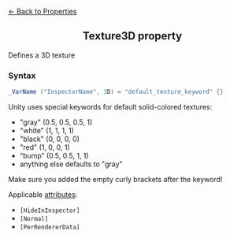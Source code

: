 [<- Back to Properties](./README.md)

<h2 align = "center">Texture3D property</h2>

Defines a 3D texture
### Syntax
```C#
_VarName ("InspectorName", 3D) = "default_texture_keyword" {}
```
Unity uses special keywords for default solid-colored textures:
- "gray" (0.5, 0.5, 0.5, 1)
- "white" (1, 1, 1, 1)
- "black" (0, 0, 0, 0)
- "red" (1, 0, 0, 1)
- “bump” (0.5, 0.5, 1, 1)
- anything else defaults to "gray"

Make sure you added the empty curly brackets after the keyword!

Applicable [attributes](../Attributes/README.md):

- ```[HideInInspector]```
- ```[Normal]```
- ```[PerRendererData]```